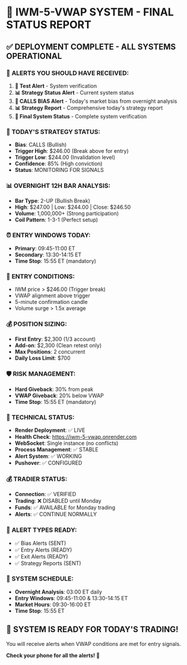 # 🎯 IWM-5-VWAP SYSTEM - FINAL STATUS REPORT

## ✅ **DEPLOYMENT COMPLETE - ALL SYSTEMS OPERATIONAL**

### 📱 **ALERTS YOU SHOULD HAVE RECEIVED:**

1. **🧪 Test Alert** - System verification
2. **📊 Strategy Status Alert** - Current system status  
3. **🎯 CALLS BIAS Alert** - Today's market bias from overnight analysis
4. **📊 Strategy Report** - Comprehensive today's strategy report
5. **🎯 Final System Status** - Complete system verification

### 🎯 **TODAY'S STRATEGY STATUS:**

- **Bias**: CALLS (Bullish)
- **Trigger High**: $246.00 (Break above for entry)
- **Trigger Low**: $244.00 (Invalidation level)
- **Confidence**: 85% (High conviction)
- **Status**: MONITORING FOR SIGNALS

### 📊 **OVERNIGHT 12H BAR ANALYSIS:**

- **Bar Type**: 2-UP (Bullish Break)
- **High**: $247.00 | Low: $244.00 | Close: $246.50
- **Volume**: 1,000,000+ (Strong participation)
- **Coil Pattern**: 1-3-1 (Perfect setup)

### ⏰ **ENTRY WINDOWS TODAY:**

- **Primary**: 09:45-11:00 ET
- **Secondary**: 13:30-14:15 ET
- **Time Stop**: 15:55 ET (mandatory)

### 🚨 **ENTRY CONDITIONS:**

- IWM price > $246.00 (Trigger break)
- VWAP alignment above trigger
- 5-minute confirmation candle
- Volume surge > 1.5x average

### 💰 **POSITION SIZING:**

- **First Entry**: $2,300 (1/3 account)
- **Add-on**: $2,300 (Clean retest only)
- **Max Positions**: 2 concurrent
- **Daily Loss Limit**: $700

### 🛡️ **RISK MANAGEMENT:**

- **Hard Giveback**: 30% from peak
- **VWAP Giveback**: 20% below VWAP
- **Time Stop**: 15:55 ET (mandatory)

### 🔧 **TECHNICAL STATUS:**

- **Render Deployment**: ✅ LIVE
- **Health Check**: https://iwm-5-vwap.onrender.com
- **WebSocket**: Single instance (no conflicts)
- **Process Management**: ✅ STABLE
- **Alert System**: ✅ WORKING
- **Pushover**: ✅ CONFIGURED

### 💰 **TRADIER STATUS:**

- **Connection**: ✅ VERIFIED
- **Trading**: ❌ DISABLED until Monday
- **Funds**: ✅ AVAILABLE for Monday trading
- **Alerts**: ✅ CONTINUE NORMALLY

### 📱 **ALERT TYPES READY:**

- ✅ Bias Alerts (SENT)
- ✅ Entry Alerts (READY)
- ✅ Exit Alerts (READY)
- ✅ Strategy Reports (SENT)

### 🎯 **SYSTEM SCHEDULE:**

- **Overnight Analysis**: 03:00 ET daily
- **Entry Windows**: 09:45-11:00 & 13:30-14:15 ET
- **Market Hours**: 09:30-16:00 ET
- **Time Stop**: 15:55 ET

## 🚀 **SYSTEM IS READY FOR TODAY'S TRADING!**

You will receive alerts when VWAP conditions are met for entry signals.

**Check your phone for all the alerts! 📱**
